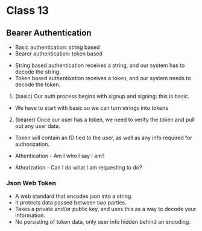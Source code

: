 # Class 13

## Bearer Authentication

* Basic authentication: string based
* Bearer authentication: token based

- String based authentication receives a string, and our system has to decode the string.
- Token based authentixation receives a token, and our system needs to decode the token.

1) (basic) Our auth process begins with signup and signing: this is basic.
  - We have to start with basic so we can turn strings into tokens
2) (bearer) Once our user has a token, we need to verify the token and pull out any user data.
  - Token will contain an ID tied to the user, as well as any info required for authorization.


- Athentication - Am I who I say I am?
- Athorization - Can I do what I am requesting to do?

### Json Web Token
- A web standard that encodes json into a string.
- It protects data passed between two parties.
- Takes a private and/or public key, and uses this as a way to decode your information.
- No persisting of token data, only user info hidden behind an encoding.